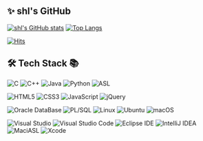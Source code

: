 ## ✨ shl's GitHub

[![shl's GitHub stats](https://github-readme-stats-git-masterrstaa-rickstaa.vercel.app/api?username=lshbluesky&show_icons=true&title_color=FFFFFF&include_all_commits=true&text_color=FFFFFF&icon_color=FFFFFF&bg_color=50,B2EBF4,BBDFF3,C9DDF1,D4DEF3,DDDEF3,E6DEF3,EBDDF2)](https://github.com/anuraghazra/github-readme-stats)
[![Top Langs](https://github-readme-stats.vercel.app/api/top-langs/?username=lshbluesky&layout=compact)](https://github.com/anuraghazra/github-readme-stats)

[![Hits](https://hits.seeyoufarm.com/api/count/incr/badge.svg?url=https%3A%2F%2Fgithub.com%2Flshbluesky&count_bg=%2379C83D&title_bg=%23555555&icon=&icon_color=%23E7E7E7&title=Hits&edge_flat=false)](https://hits.seeyoufarm.com)

## 🛠️ Tech Stack 📚

![C](https://img.shields.io/badge/C-A8B9CC?style=flat-square&logo=C&logoColor=white)
![C++](https://img.shields.io/badge/C++-00599C?style=flat-square&logo=C%2B%2B&logoColor=white)
![Java](https://img.shields.io/badge/Java-007396?style=flat-square&logo=OpenJDK&logoColor=white)
![Python](https://img.shields.io/badge/Python-3776AB?style=flat-square&logo=Python&logoColor=white)
![ASL](https://img.shields.io/badge/ACPI%20Source%20Language%20%28ASL%29-0071C5?style=flat-square&logo=Intel&logoColor=white)

![HTML5](https://img.shields.io/badge/HTML5-E34F26?style=flat-square&logo=HTML5&logoColor=white)
![CSS3](https://img.shields.io/badge/CSS3-1572B6?style=flat-square&logo=CSS3&logoColor=white)
![JavaScript](https://img.shields.io/badge/JavaScript-F7DF1E?style=flat-square&logo=JavaScript&logoColor=black)
![jQuery](https://img.shields.io/badge/jQuery-0769AD?style=flat-square&logo=jQuery&logoColor=white)

![Oracle DataBase](https://img.shields.io/badge/Oracle%20DataBase-F80000?style=flat-square&logo=Oracle&logoColor=white)
![PL/SQL](https://img.shields.io/badge/PL%2FSQL-F80000?style=flat-square&logo=Oracle&logoColor=white)
![Linux](https://img.shields.io/badge/Linux-FCC624?style=flat-square&logo=Linux&logoColor=black)
![Ubuntu](https://img.shields.io/badge/Ubuntu-E95420?style=flat-square&logo=Ubuntu&logoColor=white)
![macOS](https://img.shields.io/badge/macOS-000000?style=flat-square&logo=macOS&logoColor=white)

![Visual Studio](https://img.shields.io/badge/Visual-Studio-5C2D91?style=flat-square&logo=Visual-Studio&logoColor=white)
![Visual Studio Code](https://img.shields.io/badge/Visual%20Studio-Code-007ACC?style=flat-square&logo=Visual-Studio-Code&logoColor=white)
![Eclipse IDE](https://img.shields.io/badge/Eclipse-IDE-2C2255?style=flat-square&logo=Eclipse&logoColor=white)
![IntelliJ IDEA](https://img.shields.io/badge/IntelliJ-IDEA-000000?style=flat-square&logo=IntelliJ-IDEA&logoColor=white)
![MaciASL](https://img.shields.io/badge/MaciASL-0071C5?style=flat-square&logo=Intel&logoColor=white)
![Xcode](https://img.shields.io/badge/Xcode-147EFB?style=flat-square&logo=Xcode&logoColor=white)

